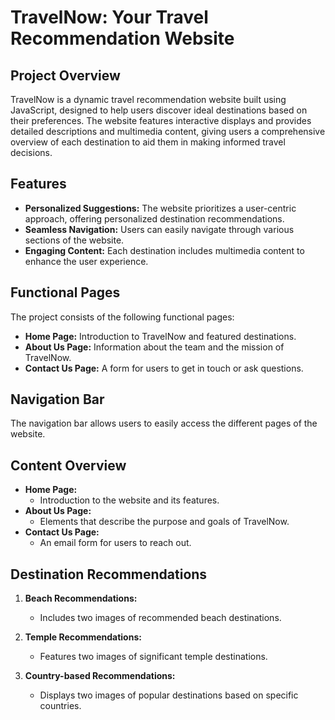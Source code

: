 # TravelNow: Your Travel Recommendation Website

## Project Overview
TravelNow is a dynamic travel recommendation website built using JavaScript, designed to help users discover ideal destinations based on their preferences. The website features interactive displays and provides detailed descriptions and multimedia content, giving users a comprehensive overview of each destination to aid them in making informed travel decisions.

## Features
- **Personalized Suggestions:** The website prioritizes a user-centric approach, offering personalized destination recommendations.
- **Seamless Navigation:** Users can easily navigate through various sections of the website.
- **Engaging Content:** Each destination includes multimedia content to enhance the user experience.

## Functional Pages
The project consists of the following functional pages:
- **Home Page:** Introduction to TravelNow and featured destinations.
- **About Us Page:** Information about the team and the mission of TravelNow.
- **Contact Us Page:** A form for users to get in touch or ask questions.

## Navigation Bar
The navigation bar allows users to easily access the different pages of the website.

## Content Overview
- **Home Page:**
  - Introduction to the website and its features.
- **About Us Page:**
  - Elements that describe the purpose and goals of TravelNow.
- **Contact Us Page:**
  - An email form for users to reach out.

## Destination Recommendations
1. **Beach Recommendations:**
   - Includes two images of recommended beach destinations.
  
2. **Temple Recommendations:**
   - Features two images of significant temple destinations.

3. **Country-based Recommendations:**
   - Displays two images of popular destinations based on specific countries.
